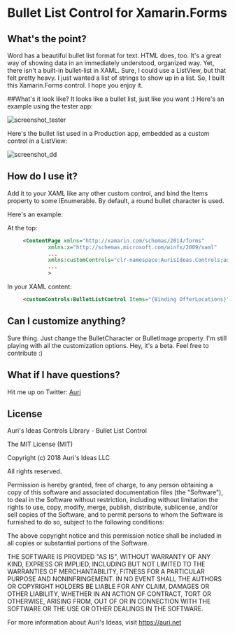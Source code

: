 # Bullet List Control for Xamarin.Forms

## What's the point?
Word has a beautiful bullet list format for text. HTML does, too. It's a great way of showing data in an immediately understood, organized way. Yet, there isn't a built-in bullet-list in XAML. Sure, I could use a ListView, but that felt pretty heavy. I just wanted a list of strings to show up in a list. So, I built this Xamarin.Forms control. I hope you enjoy it.

##What's it look like?
It looks like a bullet list, just like you want :) Here's an example using the tester app:

![screenshot_tester]

Here's the bullet list used in a Production app, embedded as a custom control in a ListView:

![screenshot_dd]


## How do I use it?
Add it to your XAML like any other custom control, and bind the Items property to some IEnumerable. By default, a round bullet character is used.

Here's an example:

At the top:
```xml
     <ContentPage xmlns="http://xamarin.com/schemas/2014/forms"
             xmlns:x="http://schemas.microsoft.com/winfx/2009/xaml"
			 ...
             xmlns:customControls="clr-namespace:AurisIdeas.Controls;assembly=AurisIdeas.Controls"
			 ...
             >
```

In your XAML content:
```xml
     <customControls:BulletListControl Items="{Binding OfferLocations}" Margin="15,0,15,5" />
```

## Can I customize anything?
Sure thing. Just change the BulletCharacter or BulletImage property. I'm still playing with all the customization options. Hey, it's a beta. Feel free to contribute :)

## What if I have questions?
Hit me up on Twitter: [Auri][twitter]

## License
Auri's Ideas Controls Library - Bullet List Control

The MIT License (MIT)

Copyright (c) 2018 Auri's Ideas LLC

All rights reserved.

Permission is hereby granted, free of charge, to any person obtaining a copy
of this software and associated documentation files (the "Software"), to deal
in the Software without restriction, including without limitation the rights
to use, copy, modify, merge, publish, distribute, sublicense, and/or sell
copies of the Software, and to permit persons to whom the Software is
furnished to do so, subject to the following conditions:

The above copyright notice and this permission notice shall be included in all
copies or substantial portions of the Software.

THE SOFTWARE IS PROVIDED "AS IS", WITHOUT WARRANTY OF ANY KIND, EXPRESS OR
IMPLIED, INCLUDING BUT NOT LIMITED TO THE WARRANTIES OF MERCHANTABILITY,
FITNESS FOR A PARTICULAR PURPOSE AND NONINFRINGEMENT. IN NO EVENT SHALL THE
AUTHORS OR COPYRIGHT HOLDERS BE LIABLE FOR ANY CLAIM, DAMAGES OR OTHER
LIABILITY, WHETHER IN AN ACTION OF CONTRACT, TORT OR OTHERWISE, ARISING FROM,
OUT OF OR IN CONNECTION WITH THE SOFTWARE OR THE USE OR OTHER DEALINGS IN THE
SOFTWARE.

For more information about Auri's Ideas, visit https://auri.net

[screenshot_tester]: https://github.com/aurir/screenshot_tester.png "Bullet List Example Screenshot"
[screenshot_dd]: https://github.com/aurir/screenshot_dd.png "Daily Ding Example Screenshot"
[twitter]: https://twitter.com/Auri
